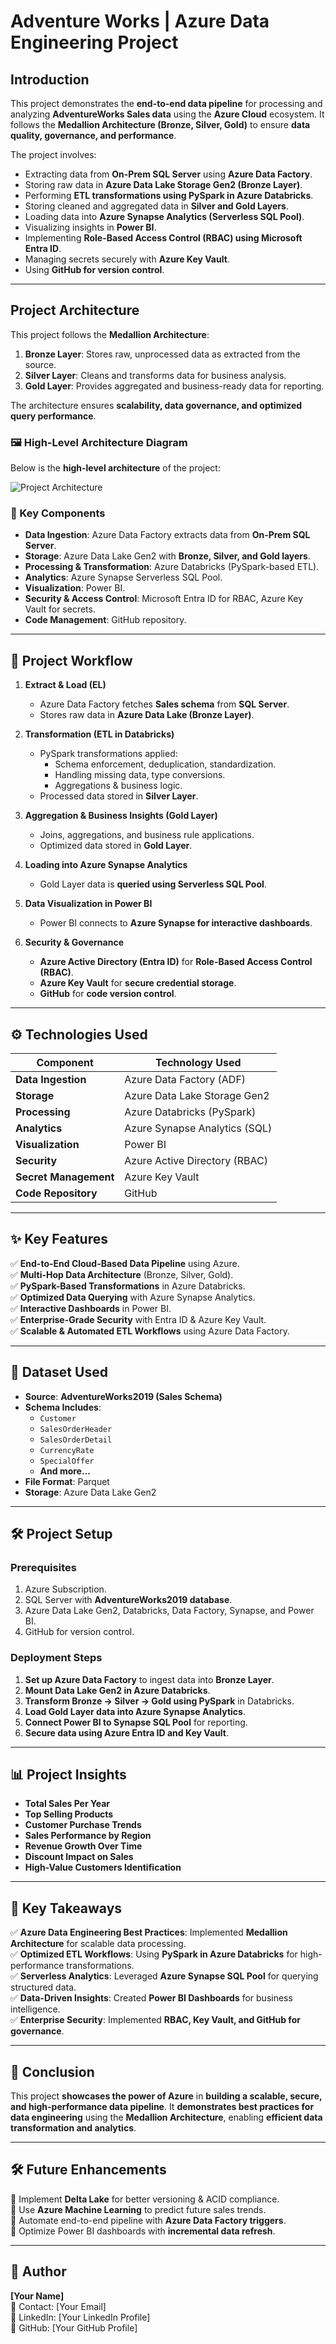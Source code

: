 # Adventure Works | Azure Data Engineering Project

## Introduction
This project demonstrates the **end-to-end data pipeline** for processing and analyzing **AdventureWorks Sales data** using the **Azure Cloud** ecosystem. It follows the **Medallion Architecture (Bronze, Silver, Gold)** to ensure **data quality, governance, and performance**.

The project involves:
- Extracting data from **On-Prem SQL Server** using **Azure Data Factory**.
- Storing raw data in **Azure Data Lake Storage Gen2 (Bronze Layer)**.
- Performing **ETL transformations using PySpark in Azure Databricks**.
- Storing cleaned and aggregated data in **Silver and Gold Layers**.
- Loading data into **Azure Synapse Analytics (Serverless SQL Pool)**.
- Visualizing insights in **Power BI**.
- Implementing **Role-Based Access Control (RBAC) using Microsoft Entra ID**.
- Managing secrets securely with **Azure Key Vault**.
- Using **GitHub for version control**.

---

## Project Architecture
This project follows the **Medallion Architecture**:
1. **Bronze Layer**: Stores raw, unprocessed data as extracted from the source.
2. **Silver Layer**: Cleans and transforms data for business analysis.
3. **Gold Layer**: Provides aggregated and business-ready data for reporting.

The architecture ensures **scalability, data governance, and optimized query performance**.

### 🖼️ High-Level Architecture Diagram
Below is the **high-level architecture** of the project:

![Project Architecture](Project%files/AdventureWorksArchitecture.png)

### 🔑 Key Components
- **Data Ingestion**: Azure Data Factory extracts data from **On-Prem SQL Server**.
- **Storage**: Azure Data Lake Gen2 with **Bronze, Silver, and Gold layers**.
- **Processing & Transformation**: Azure Databricks (PySpark-based ETL).
- **Analytics**: Azure Synapse Serverless SQL Pool.
- **Visualization**: Power BI.
- **Security & Access Control**: Microsoft Entra ID for RBAC, Azure Key Vault for secrets.
- **Code Management**: GitHub repository.

---

## 🔄 Project Workflow
1. **Extract & Load (EL)**  
   - Azure Data Factory fetches **Sales schema** from **SQL Server**.  
   - Stores raw data in **Azure Data Lake (Bronze Layer)**.

2. **Transformation (ETL in Databricks)**  
   - PySpark transformations applied:
     - Schema enforcement, deduplication, standardization.
     - Handling missing data, type conversions.
     - Aggregations & business logic.
   - Processed data stored in **Silver Layer**.

3. **Aggregation & Business Insights (Gold Layer)**  
   - Joins, aggregations, and business rule applications.  
   - Optimized data stored in **Gold Layer**.

4. **Loading into Azure Synapse Analytics**  
   - Gold Layer data is **queried using Serverless SQL Pool**.

5. **Data Visualization in Power BI**  
   - Power BI connects to **Azure Synapse for interactive dashboards**.

6. **Security & Governance**  
   - **Azure Active Directory (Entra ID)** for **Role-Based Access Control (RBAC)**.  
   - **Azure Key Vault** for **secure credential storage**.  
   - **GitHub** for **code version control**.

---

## ⚙️ Technologies Used
| Component             | Technology Used                     |
|----------------------|----------------------------------|
| **Data Ingestion**   | Azure Data Factory (ADF)         |
| **Storage**         | Azure Data Lake Storage Gen2     |
| **Processing**      | Azure Databricks (PySpark)       |
| **Analytics**       | Azure Synapse Analytics (SQL)   |
| **Visualization**   | Power BI                         |
| **Security**       | Azure Active Directory (RBAC)   |
| **Secret Management** | Azure Key Vault                 |
| **Code Repository** | GitHub                           |

---

## ✨ Key Features
✅ **End-to-End Cloud-Based Data Pipeline** using Azure.  
✅ **Multi-Hop Data Architecture** (Bronze, Silver, Gold).  
✅ **PySpark-Based Transformations** in Azure Databricks.  
✅ **Optimized Data Querying** with Azure Synapse Analytics.  
✅ **Interactive Dashboards** in Power BI.  
✅ **Enterprise-Grade Security** with Entra ID & Azure Key Vault.  
✅ **Scalable & Automated ETL Workflows** using Azure Data Factory.  

---

## 📂 Dataset Used
- **Source**: **AdventureWorks2019 (Sales Schema)**
- **Schema Includes**:
  - `Customer`
  - `SalesOrderHeader`
  - `SalesOrderDetail`
  - `CurrencyRate`
  - `SpecialOffer`
  - **And more...**
- **File Format**: Parquet  
- **Storage**: Azure Data Lake Gen2  

---

## 🛠️ Project Setup
### **Prerequisites**
1. Azure Subscription.
2. SQL Server with **AdventureWorks2019 database**.
3. Azure Data Lake Gen2, Databricks, Data Factory, Synapse, and Power BI.
4. GitHub for version control.

### **Deployment Steps**
1. **Set up Azure Data Factory** to ingest data into **Bronze Layer**.
2. **Mount Data Lake Gen2 in Azure Databricks**.
3. **Transform Bronze → Silver → Gold using PySpark** in Databricks.
4. **Load Gold Layer data into Azure Synapse Analytics**.
5. **Connect Power BI to Synapse SQL Pool** for reporting.
6. **Secure data using Azure Entra ID and Key Vault**.

---

## 📊 Project Insights
- **Total Sales Per Year**
- **Top Selling Products**
- **Customer Purchase Trends**
- **Sales Performance by Region**
- **Revenue Growth Over Time**
- **Discount Impact on Sales**
- **High-Value Customers Identification**

---

## 🚀 Key Takeaways
✅ **Azure Data Engineering Best Practices**: Implemented **Medallion Architecture** for scalable data processing.  
✅ **Optimized ETL Workflows**: Using **PySpark in Azure Databricks** for high-performance transformations.  
✅ **Serverless Analytics**: Leveraged **Azure Synapse SQL Pool** for querying structured data.  
✅ **Data-Driven Insights**: Created **Power BI Dashboards** for business intelligence.  
✅ **Enterprise Security**: Implemented **RBAC, Key Vault, and GitHub for governance**.  

---

## 📜 Conclusion
This project **showcases the power of Azure** in **building a scalable, secure, and high-performance data pipeline**. It **demonstrates best practices for data engineering** using the **Medallion Architecture**, enabling **efficient data transformation and analytics**.

---

## 🛠️ Future Enhancements
🔹 Implement **Delta Lake** for better versioning & ACID compliance.  
🔹 Use **Azure Machine Learning** to predict future sales trends.  
🔹 Automate end-to-end pipeline with **Azure Data Factory triggers**.  
🔹 Optimize Power BI dashboards with **incremental data refresh**.  

---

## 📌 Author
**[Your Name]**  
📧 Contact: [Your Email]  
🔗 LinkedIn: [Your LinkedIn Profile]  
🚀 GitHub: [Your GitHub Profile]  
